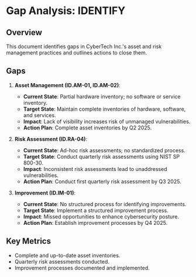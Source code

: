 # Gap Analysis: IDENTIFY

## Overview
This document identifies gaps in CyberTech Inc.'s asset and risk management practices and outlines actions to close them.

## Gaps
1. **Asset Management (ID.AM-01, ID.AM-02)**:
   - **Current State**: Partial hardware inventory; no software or service inventory.
   - **Target State**: Maintain complete inventories of hardware, software, and services.
   - **Impact**: Lack of visibility increases risk of unmanaged vulnerabilities.
   - **Action Plan**: Complete asset inventories by Q2 2025.

2. **Risk Assessment (ID.RA-04)**:
   - **Current State**: Ad-hoc risk assessments; no standardized process.
   - **Target State**: Conduct quarterly risk assessments using NIST SP 800-30.
   - **Impact**: Inconsistent risk assessments lead to unaddressed vulnerabilities.
   - **Action Plan**: Conduct first quarterly risk assessment by Q3 2025.

3. **Improvement (ID.IM-01)**:
   - **Current State**: No structured process for identifying improvements.
   - **Target State**: Implement a structured improvement process.
   - **Impact**: Missed opportunities to enhance cybersecurity posture.
   - **Action Plan**: Establish improvement processes by Q4 2025.

## Key Metrics
- Complete and up-to-date asset inventories.
- Quarterly risk assessments conducted.
- Improvement processes documented and implemented.

